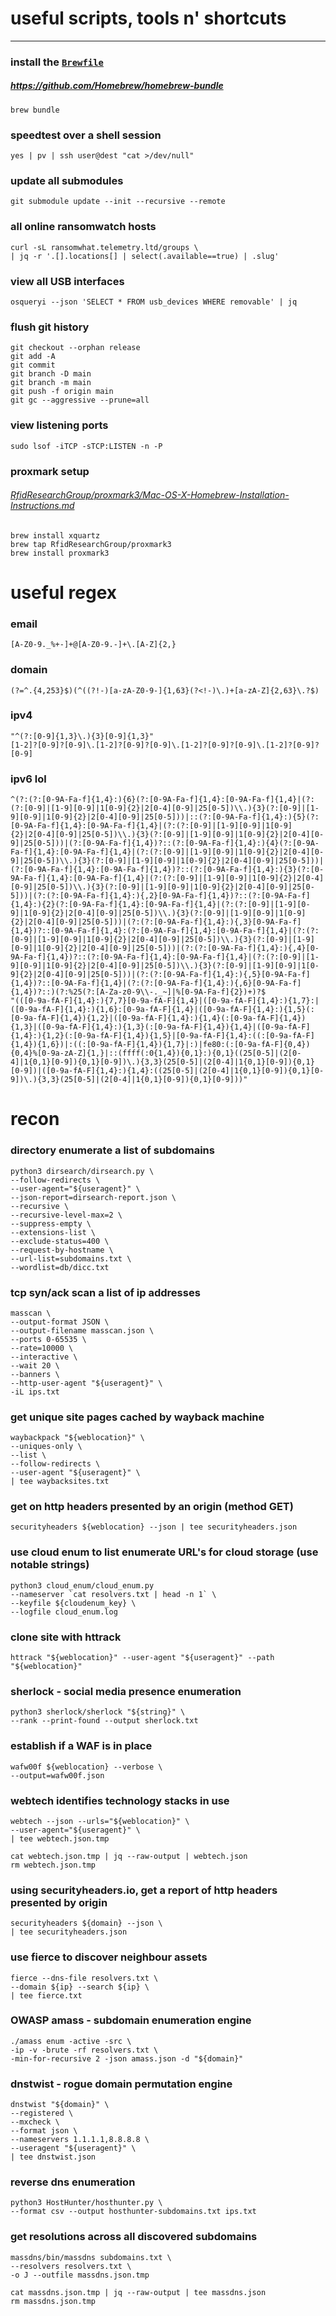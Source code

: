 # useful scripts, tools n' shortcuts

---

### install the [`Brewfile`](setup/Brewfile)

##### _https://github.com/Homebrew/homebrew-bundle_

```shell
brew bundle
```

### speedtest over a shell session

```shell
yes | pv | ssh user@dest "cat >/dev/null"
```

### update all submodules

```shell
git submodule update --init --recursive --remote
```
### all online ransomwatch hosts

```shell
curl -sL ransomwhat.telemetry.ltd/groups \
| jq -r '.[].locations[] | select(.available==true) | .slug'
```

### view all USB interfaces

```shell
osqueryi --json 'SELECT * FROM usb_devices WHERE removable' | jq
```

### flush git history

```shell
git checkout --orphan release
git add -A
git commit
git branch -D main
git branch -m main
git push -f origin main
git gc --aggressive --prune=all
```

### view listening ports

```shell
sudo lsof -iTCP -sTCP:LISTEN -n -P
```

### proxmark setup

###### [_RfidResearchGroup/proxmark3/Mac-OS-X-Homebrew-Installation-Instructions.md_](https://github.com/RfidResearchGroup/proxmark3/blob/master/doc/md/Installation_Instructions/Mac-OS-X-Homebrew-Installation-Instructions.md)

```shell
brew install xquartz
brew tap RfidResearchGroup/proxmark3
brew install proxmark3
```

# useful regex

### email

```
[A-Z0-9._%+-]+@[A-Z0-9.-]+\.[A-Z]{2,}
```

### domain

```
(?=^.{4,253}$)(^((?!-)[a-zA-Z0-9-]{1,63}(?<!-)\.)+[a-zA-Z]{2,63}\.?$)
```

### ipv4

```
"^(?:[0-9]{1,3}\.){3}[0-9]{1,3}"
[1-2]?[0-9]?[0-9]\.[1-2]?[0-9]?[0-9]\.[1-2]?[0-9]?[0-9]\.[1-2]?[0-9]?[0-9]
```

### ipv6 lol

```
^(?:(?:[0-9A-Fa-f]{1,4}:){6}(?:[0-9A-Fa-f]{1,4}:[0-9A-Fa-f]{1,4}|(?:(?:[0-9]|[1-9][0-9]|1[0-9]{2}|2[0-4][0-9]|25[0-5])\\.){3}(?:[0-9]|[1-9][0-9]|1[0-9]{2}|2[0-4][0-9]|25[0-5]))|::(?:[0-9A-Fa-f]{1,4}:){5}(?:[0-9A-Fa-f]{1,4}:[0-9A-Fa-f]{1,4}|(?:(?:[0-9]|[1-9][0-9]|1[0-9]{2}|2[0-4][0-9]|25[0-5])\\.){3}(?:[0-9]|[1-9][0-9]|1[0-9]{2}|2[0-4][0-9]|25[0-5]))|(?:[0-9A-Fa-f]{1,4})?::(?:[0-9A-Fa-f]{1,4}:){4}(?:[0-9A-Fa-f]{1,4}:[0-9A-Fa-f]{1,4}|(?:(?:[0-9]|[1-9][0-9]|1[0-9]{2}|2[0-4][0-9]|25[0-5])\\.){3}(?:[0-9]|[1-9][0-9]|1[0-9]{2}|2[0-4][0-9]|25[0-5]))|(?:[0-9A-Fa-f]{1,4}:[0-9A-Fa-f]{1,4})?::(?:[0-9A-Fa-f]{1,4}:){3}(?:[0-9A-Fa-f]{1,4}:[0-9A-Fa-f]{1,4}|(?:(?:[0-9]|[1-9][0-9]|1[0-9]{2}|2[0-4][0-9]|25[0-5])\\.){3}(?:[0-9]|[1-9][0-9]|1[0-9]{2}|2[0-4][0-9]|25[0-5]))|(?:(?:[0-9A-Fa-f]{1,4}:){,2}[0-9A-Fa-f]{1,4})?::(?:[0-9A-Fa-f]{1,4}:){2}(?:[0-9A-Fa-f]{1,4}:[0-9A-Fa-f]{1,4}|(?:(?:[0-9]|[1-9][0-9]|1[0-9]{2}|2[0-4][0-9]|25[0-5])\\.){3}(?:[0-9]|[1-9][0-9]|1[0-9]{2}|2[0-4][0-9]|25[0-5]))|(?:(?:[0-9A-Fa-f]{1,4}:){,3}[0-9A-Fa-f]{1,4})?::[0-9A-Fa-f]{1,4}:(?:[0-9A-Fa-f]{1,4}:[0-9A-Fa-f]{1,4}|(?:(?:[0-9]|[1-9][0-9]|1[0-9]{2}|2[0-4][0-9]|25[0-5])\\.){3}(?:[0-9]|[1-9][0-9]|1[0-9]{2}|2[0-4][0-9]|25[0-5]))|(?:(?:[0-9A-Fa-f]{1,4}:){,4}[0-9A-Fa-f]{1,4})?::(?:[0-9A-Fa-f]{1,4}:[0-9A-Fa-f]{1,4}|(?:(?:[0-9]|[1-9][0-9]|1[0-9]{2}|2[0-4][0-9]|25[0-5])\\.){3}(?:[0-9]|[1-9][0-9]|1[0-9]{2}|2[0-4][0-9]|25[0-5]))|(?:(?:[0-9A-Fa-f]{1,4}:){,5}[0-9A-Fa-f]{1,4})?::[0-9A-Fa-f]{1,4}|(?:(?:[0-9A-Fa-f]{1,4}:){,6}[0-9A-Fa-f]{1,4})?::)(?:%25(?:[A-Za-z0-9\\-._~]|%[0-9A-Fa-f]{2})+)?$
"(([0-9a-fA-F]{1,4}:){7,7}[0-9a-fA-F]{1,4}|([0-9a-fA-F]{1,4}:){1,7}:|([0-9a-fA-F]{1,4}:){1,6}:[0-9a-fA-F]{1,4}|([0-9a-fA-F]{1,4}:){1,5}(:[0-9a-fA-F]{1,4}){1,2}|([0-9a-fA-F]{1,4}:){1,4}(:[0-9a-fA-F]{1,4}){1,3}|([0-9a-fA-F]{1,4}:){1,3}(:[0-9a-fA-F]{1,4}){1,4}|([0-9a-fA-F]{1,4}:){1,2}(:[0-9a-fA-F]{1,4}){1,5}|[0-9a-fA-F]{1,4}:((:[0-9a-fA-F]{1,4}){1,6})|:((:[0-9a-fA-F]{1,4}){1,7}|:)|fe80:(:[0-9a-fA-F]{0,4}){0,4}%[0-9a-zA-Z]{1,}|::(ffff(:0{1,4}){0,1}:){0,1}((25[0-5]|(2[0-4]|1{0,1}[0-9]){0,1}[0-9])\.){3,3}(25[0-5]|(2[0-4]|1{0,1}[0-9]){0,1}[0-9])|([0-9a-fA-F]{1,4}:){1,4}:((25[0-5]|(2[0-4]|1{0,1}[0-9]){0,1}[0-9])\.){3,3}(25[0-5]|(2[0-4]|1{0,1}[0-9]){0,1}[0-9]))"
```

# recon

### directory enumerate a list of subdomains

```shell
python3 dirsearch/dirsearch.py \
--follow-redirects \
--user-agent="${useragent}" \
--json-report=dirsearch-report.json \
--recursive \
--recursive-level-max=2 \
--suppress-empty \
--extensions-list \
--exclude-status=400 \
--request-by-hostname \
--url-list=subdomains.txt \
--wordlist=db/dicc.txt
```

### tcp syn/ack scan a list of ip addresses

```shell
masscan \
--output-format JSON \
--output-filename masscan.json \
--ports 0-65535 \
--rate=10000 \
--interactive \
--wait 20 \
--banners \
--http-user-agent "${useragent}" \
-iL ips.txt
```

### get unique site pages cached by wayback machine

```shell
waybackpack "${weblocation}" \
--uniques-only \
--list \
--follow-redirects \
--user-agent "${useragent}" \
| tee waybacksites.txt
```

### get on http headers presented by an origin (method GET)

```shell
securityheaders ${weblocation} --json | tee securityheaders.json
```

### use cloud enum to list enumerate URL's for cloud storage (use notable strings)

```shell
python3 cloud_enum/cloud_enum.py 
--nameserver `cat resolvers.txt | head -n 1` \
--keyfile ${cloudenum_key} \
--logfile cloud_enum.log
```

### clone site with httrack

```shell
httrack "${weblocation}" --user-agent "${useragent}" --path "${weblocation}"
```

### sherlock - social media presence enumeration

```shell
python3 sherlock/sherlock "${string}" \
--rank --print-found --output sherlock.txt
```


### establish if a WAF is in place

```shell
wafw00f ${weblocation} --verbose \
--output=wafw00f.json
```

### webtech identifies technology stacks in use

```shell
webtech --json --urls="${weblocation}" \
--user-agent="${useragent}" \
| tee webtech.json.tmp

cat webtech.json.tmp | jq --raw-output | webtech.json
rm webtech.json.tmp
```

### using securityheaders.io, get a report of http headers presented by origin

```
securityheaders ${domain} --json \
| tee securityheaders.json
```

### use fierce to discover neighbour assets

```shell
fierce --dns-file resolvers.txt \
--domain ${ip} --search ${ip} \
| tee fierce.txt
```

### OWASP amass - subdomain enumeration engine

```shell
./amass enum -active -src \
-ip -v -brute -rf resolvers.txt \
-min-for-recursive 2 -json amass.json -d "${domain}"
```

### dnstwist - rogue domain permutation engine

```shell
dnstwist "${domain}" \
--registered \
--mxcheck \
--format json \
--nameservers 1.1.1.1,8.8.8.8 \
--useragent "${useragent}" \
| tee dnstwist.json
```

### reverse dns enumeration

```shell
python3 HostHunter/hosthunter.py \
--format csv --output hosthunter-subdomains.txt ips.txt
```

### get resolutions across all discovered subdomains

```shell
massdns/bin/massdns subdomains.txt \
--resolvers resolvers.txt \
-o J --outfile massdns.json.tmp

cat massdns.json.tmp | jq --raw-output | tee massdns.json
rm massdns.json.tmp
```